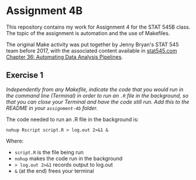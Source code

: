# Assignment 4B

This repository contains my work for Assignment 4 for the STAT 545B class. The topic of the assignment is automation and the use of Makefiles.

The original Make activity was put together by Jenny Bryan's STAT 545 team before 2017, with the associated content available in [stat545.com Chapter 36: Automating Data Analysis Pipelines](https://stat545.com/automating-pipeline.html).

## Exercise 1

*Independently from any Makefile, indicate the code that you would run in the command line (Terminal) in order to run an `.R` file _in the background_, so that you can close your Terminal and have the code still run. Add this to the README in your `assignment-4b` folder.*

The code needed to run an .R file in the background is:

`nohup Rscript script.R > log.out 2>&1 &`

Where:

* `script.R` is the file being run
* `nohup` makes the code run in the background
* `> log.out 2>&1` records output to log.out
* `&` (at the end) frees your terminal
